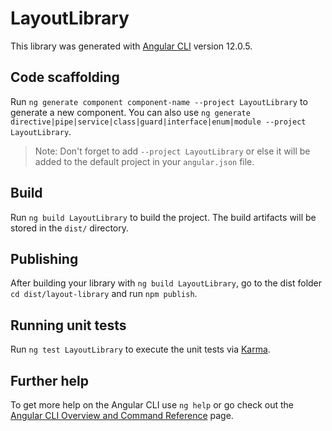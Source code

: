 # LayoutLibrary

This library was generated with [Angular CLI](https://github.com/angular/angular-cli) version 12.0.5.

## Code scaffolding

Run `ng generate component component-name --project LayoutLibrary` to generate a new component. You can also use `ng generate directive|pipe|service|class|guard|interface|enum|module --project LayoutLibrary`.
> Note: Don't forget to add `--project LayoutLibrary` or else it will be added to the default project in your `angular.json` file. 

## Build

Run `ng build LayoutLibrary` to build the project. The build artifacts will be stored in the `dist/` directory.

## Publishing

After building your library with `ng build LayoutLibrary`, go to the dist folder `cd dist/layout-library` and run `npm publish`.

## Running unit tests

Run `ng test LayoutLibrary` to execute the unit tests via [Karma](https://karma-runner.github.io).

## Further help

To get more help on the Angular CLI use `ng help` or go check out the [Angular CLI Overview and Command Reference](https://angular.io/cli) page.
